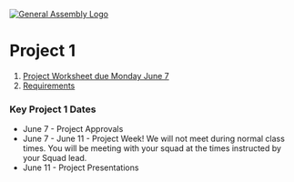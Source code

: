 [![General Assembly Logo](https://camo.githubusercontent.com/1a91b05b8f4d44b5bbfb83abac2b0996d8e26c92/687474703a2f2f692e696d6775722e636f6d2f6b6538555354712e706e67)](https://generalassemb.ly)

#  Project 1

1. [Project Worksheet due Monday June 7](project-worksheet.md)
1. [Requirements](requirements.md)


### Key Project 1 Dates
- June 7 - Project Approvals
- June 7 - June 11 - Project Week! We will not meet during normal class times. You will be meeting with your squad at the times instructed by your Squad lead.
- June 11 - Project Presentations
